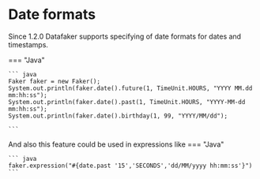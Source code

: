 # Date formats

Since 1.2.0 Datafaker supports specifying of date formats for dates and timestamps.


=== "Java"

    ``` java 
    Faker faker = new Faker();
    System.out.println(faker.date().future(1, TimeUnit.HOURS, "YYYY MM.dd mm:hh:ss");
    System.out.println(faker.date().past(1, TimeUnit.HOURS, "YYYY-MM-dd mm:hh:ss");
    System.out.println(faker.date().birthday(1, 99, "YYYY/MM/dd");

    ```

And also this feature could be used in expressions like
=== "Java"

    ``` java 
    faker.expression("#{date.past '15','SECONDS','dd/MM/yyyy hh:mm:ss'}")
    ```
